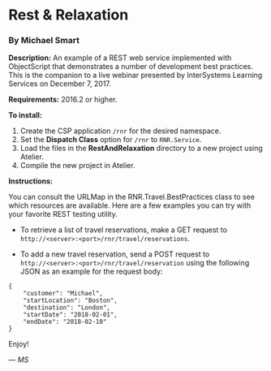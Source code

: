 # Rest & Relaxation
### By Michael Smart

__Description:__ An example of a REST web service implemented with ObjectScript that demonstrates a number of development best practices. This is the companion to a live webinar presented by InterSystems Learning Services on December 7, 2017.

__Requirements:__ 2016.2 or higher.

__To install:__

1. Create the CSP application `/rnr` for the desired namespace.
2. Set the __Dispatch Class__ option for `/rnr` to `RNR.Service`.
3. Load the files in the __RestAndRelaxation__ directory to a new project using Atelier.
4. Compile the new project in Atelier.

__Instructions:__

You can consult the URLMap in the RNR.Travel.BestPractices class to see which resources are available. Here are a few examples you can try with your favorite REST testing utility.

* To retrieve a list of travel reservations, make a GET request to `http://<server>:<port>/rnr/travel/reservations`.

* To add a new travel reservation, send a POST request to `http://<server>:<port>/rnr/travel/reservation` using the following JSON as an example for the request body:

```
{
    "customer": "Michael",
    "startLocation": "Boston",
    "destination": "London",
    "startDate": "2018-02-01",
    "endDate": "2018-02-10"
}
```

Enjoy!

_— MS_